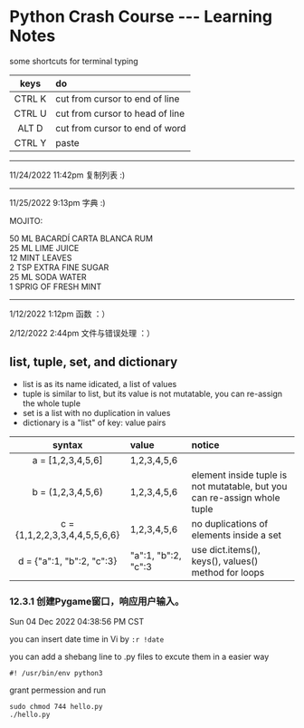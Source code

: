 # Python Crash Course --- Learning Notes

some shortcuts for terminal typing

|keys|do|
|:-:|:-|
|CTRL K|cut from cursor to end of line|
|CTRL U|cut from cursor to head of line|
|ALT D|cut from cursor to end of word|
|CTRL Y|paste |

---

11/24/2022 11:42pm 复制列表 :)

----

11/25/2022 9:13pm 字典 :)

MOJITO:<br/>

50 ML BACARDÍ CARTA BLANCA RUM<br/>
25 ML LIME JUICE<br/>
12 MINT LEAVES<br/>
2 TSP EXTRA FINE SUGAR<br/>
25 ML SODA WATER<br/>
1 SPRIG OF FRESH MINT<br/>

---

1/12/2022 1:12pm 函数 ：）

2/12/2022 2:44pm 文件与错误处理 ：）


## list, tuple, set, and dictionary

- list is as its name idicated, a list of values
- tuple is similar to list, but its value is not mutatable, you can re-assign the whole tuple
- set is a list with no duplication in values
- dictionary is a "list" of key: value pairs

|syntax|value|notice|
|:-:|:-|:-|
|a = [1,2,3,4,5,6]|1,2,3,4,5,6|| 
|b = (1,2,3,4,5,6)|1,2,3,4,5,6|element inside tuple is not mutatable, but you can re-assign whole tuple| 
|c = {1,1,2,2,3,3,4,4,5,5,6,6}|1,2,3,4,5,6|no duplications of elements inside a set| 
|d = {"a":1, "b":2, "c":3}|"a":1, "b":2, "c":3|use dict.items(), keys(), values() method for loops|

 
### 12.3.1 创建Pygame窗口，响应用户输入。


Sun 04 Dec 2022 04:38:56 PM CST

you can insert date time in Vi by `:r !date`


you can add a shebang line to .py files to excute them in a easier way

```shell
#! /usr/bin/env python3
```
grant permession and run
```shell
sudo chmod 744 hello.py
./hello.py
```
